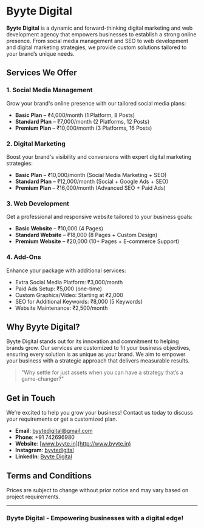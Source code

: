 # Byyte Digital

**Byyte Digital** is a dynamic and forward-thinking digital marketing and web development agency that empowers businesses to establish a strong online presence. From social media management and SEO to web development and digital marketing strategies, we provide custom solutions tailored to your brand’s unique needs.

## Services We Offer

### 1. **Social Media Management**
Grow your brand's online presence with our tailored social media plans:
- **Basic Plan** – ₹4,000/month (1 Platform, 8 Posts)
- **Standard Plan** – ₹7,000/month (2 Platforms, 12 Posts)
- **Premium Plan** – ₹10,000/month (3 Platforms, 16 Posts)

### 2. **Digital Marketing**
Boost your brand's visibility and conversions with expert digital marketing strategies:
- **Basic Plan** – ₹10,000/month (Social Media Marketing + SEO)
- **Standard Plan** – ₹12,000/month (Social + Google Ads + SEO)
- **Premium Plan** – ₹16,000/month (Advanced SEO + Paid Ads)

### 3. **Web Development**
Get a professional and responsive website tailored to your business goals:
- **Basic Website** – ₹10,000 (4 Pages)
- **Standard Website** – ₹18,000 (8 Pages + Custom Design)
- **Premium Website** – ₹20,000 (10+ Pages + E-commerce Support)

### 4. **Add-Ons**
Enhance your package with additional services:
- Extra Social Media Platform: ₹3,000/month
- Paid Ads Setup: ₹5,000 (one-time)
- Custom Graphics/Video: Starting at ₹2,000
- SEO for Additional Keywords: ₹8,000 (5 Keywords)
- Website Maintenance: ₹2,500/month

## Why Byyte Digital?

Byyte Digital stands out for its innovation and commitment to helping brands grow. Our services are customized to fit your business objectives, ensuring every solution is as unique as your brand. We aim to empower your business with a strategic approach that delivers measurable results.

> "Why settle for just assets when you can have a strategy that’s a game-changer?"

## Get in Touch

We’re excited to help you grow your business! Contact us today to discuss your requirements or get a customized plan.

- **Email**: [byytedigital@gmail.com](mailto:byytedigital@gmail.com)
- **Phone**: +91 742696980
- **Website**: [www.byyte.in](http://www.byyte.in)
- **Instagram**: [byytedigital](https://instagram.com/byytedigital)
- **LinkedIn**: [Byyte Digital](https://linkedin.com/byytedigital)

## Terms and Conditions

Prices are subject to change without prior notice and may vary based on project requirements.

---

### Byyte Digital - Empowering businesses with a digital edge!
